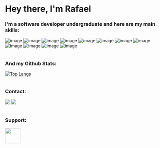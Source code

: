 # Hey there, I'm Rafael


### I'm a software developer undergraduate and here are my main skills:

![image](https://img.shields.io/badge/Python-1d1626?style=for-the-badge&logo=Python&logoColor=ded7ea)
![image](https://img.shields.io/badge/JavaScript-1d1626?style=for-the-badge&logo=JavaScript&logoColor=ded7ea)
![image](https://img.shields.io/badge/TypeScript-1d1626?style=for-the-badge&logo=TypeScript&logoColor=ded7ea)
![image](https://img.shields.io/badge/react_native-1d1626?style=for-the-badge&logo=react&logoColor=ded7ea)
![image](https://img.shields.io/badge/.net-1d1626?style=for-the-badge&logo=dotnet&logoColor=ded7ea)
![image](https://img.shields.io/badge/mysql-1d1626?style=for-the-badge&logo=mysql&logoColor=ded7ea)
![image](https://img.shields.io/badge/mongodb-1d1626?style=for-the-badge&logo=mongodb&logoColor=ded7ea)
![image](https://img.shields.io/badge/git-1d1626?style=for-the-badge&logo=git&logoColor=ded7ea)
![image](https://img.shields.io/badge/linux-1d1626?style=for-the-badge&logo=linux&logoColor=ded7ea)
![image](https://img.shields.io/badge/html-1d1626?style=for-the-badge&logo=html5&logoColor=ded7ea)
![image](https://img.shields.io/badge/css-1d1626?style=for-the-badge&logo=css3&logoColor=ded7ea)
![image](https://img.shields.io/badge/Java-1d1626?style=for-the-badge&logo=CoffeeScript&logoColor=ded7ea)
#

### And my Github Stats:

[![Top Langs](https://github-readme-stats.vercel.app/api/top-langs/?username=rafael-gon&exclude_repo=programming_introduction,algorithms_data_structures_exercises&hide=c%2B%2B&langs_count=8&theme=radical)](https://github.com/anuraghazra/github-readme-stats)
#
 

### Contact:

[<img src="https://img.shields.io/badge/LinkedIn-0077B5?style=for-the-badge&logo=linkedin&logoColor=white" />](https://www.linkedin.com/in/rafael-gon%C3%A7alves-52a146190)
[<img src="https://img.shields.io/badge/email-D14836?style=for-the-badge&logo=Minutemailer&logoColor=white" />](mailto:contato@rafaelgoncalves.tech.com)

#

### Support:

[<img src="https://cdn.buymeacoffee.com/buttons/v2/default-black.png" height="50"/>](https://www.buymeacoffee.com/rafaelg)

